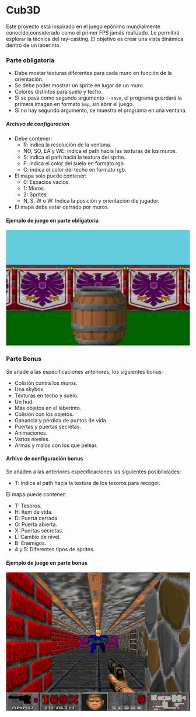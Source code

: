 # Cub3D

Este proyecto está inspirado en el juego epónimo mundialmente conocido,considerado como el primer FPS jamás realizado. Le permitirá explorar la técnica del ray-casting. El objetivo es crear una vista dinámica dentro de un laberinto.

### Parte obligatoria

- Debe mostar texturas diferentes para cada muro en función de la orientación.
- Se debe poder mostrar un sprite en lugar de un muro.
- Colores distintos para suelo y techo.
- Si se pasa como segundo argumento `--save`, el programa guardará la primera imagen en formato `bmp`, sin abrir el juego.
- Si no hay segundo argumento, se muestra el programa en una ventana.

##### Archivo de configuración

- Debe contener:
    - R: indica la resolución de la ventana.
    - NO, SO, EA y WE: indica el path hacia las texturas de los muros.
    - S: indica el path hacia la textura del sprite.
    - F: indica el color del suelo en formato rgb.
    - C: indica el color del techo en formato rgb.
- El mapa solo puede contener:
    - 0: Espacios vacios.
    - 1: Muros.
    - 2: Sprites.
    - N, S, W o W: Indica la posición y orientación dle jugador.
- El mapa debe estar cerrado por muros.

#### Ejemplo de juego en parte obligatoria

![](https://raw.githubusercontent.com/dalba-de/42_cub3D/master/mandatory.bmp)

### Parte Bonus

Se añade a las especificaciones anteriores, los siguientes bonus:
- Colisión contra los muros.
- Una skybox.
- Texturas en techo y suelo.
- Un hud.
- Más objetos en el laberinto.
- Colisión con los objetos.
- Ganancia y pérdida de puntos de vida.
- Puertas y puertas secretas.
- Animaciones.
- Varios niveles.
- Armas y malos con los que pelear.

#### Arhivo de configuración bonus

Se añaden a las anteriores especificaciones las siguientes posibilidades:
- T: indica el path hacia la textura de los tesoros para recoger.

El mapa puede contener:
- T: Tesoros.
- H: Item de vida.
- D: Puerta cerrada.
- O: Puerta abierta.
- X: Puertas secretas.
- L: Cambio de nivel.
- B: Enemigos.
- 4 y 5: Diferentes tipos de sprites.

#### Ejemplo de juego en parte bonus

![](https://raw.githubusercontent.com/dalba-de/42_cub3D/master/bonus.bmp)
